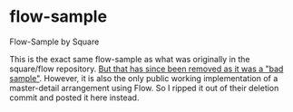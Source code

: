 # flow-sample
Flow-Sample by Square

This is the exact same flow-sample as what was originally in the square/flow repository. [But that has since been removed as it was a "bad sample"](https://github.com/square/flow/commit/3ffb3f9f3cd1649d431146530f19394e9d0850bf). However, it is also the only public working implementation of a master-detail arrangement using Flow. So I ripped it out of their deletion commit and posted it here instead.
